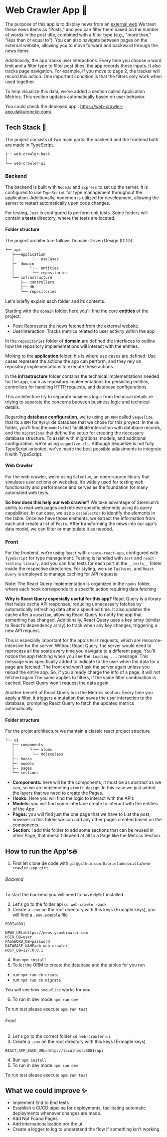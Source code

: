 
# Web Crawler App 📝

The purpose of this app is to display news from an [external web](https://news.ycombinator.com).We treat these news items as "Posts," and you can filter them based on the number of words in the post title, combined with a filter type (e.g., "more than," "less than or equal to"). You can also navigate between pages on the external website, allowing you to move forward and backward through the news items.


Additionally, the app tracks user interactions. Every time you choose a word limit and a filter type to filter post titles, the app records those inputs. It also tracks page navigation. For example, if you move to page 2, the tracker will record this action. One important condition is that the filters only work when used together.

To help visualize this data, we’ve added a section called Application Metrics. This section updates automatically based on user behavior.

You could check the deployed app : https://web-crawler-app.daikuroneko.com/

  ## Tech Stack 🚀
The project consists of two main parts: the backend and the frontend both are made in TypeScript.

```css
├── web-crawler-back
│
└── web-crawler-ui
```
### Backend
The backend is built with `NodeJs` and `Express` to set up the server. It is configured to use `TypeScript` for type management throughout the application. Additionally, nodemon is utilized for development, allowing the server to restart automatically upon code changes.

For testing, `Jest` is configured to perform unit tests. Some folders will contain a __tests__ directory, where the tests are located.

#### Folder structure
The project architecture follows Domain-Driven Design (DDD):

```css
└── api
   ├───application
   │        └── useCases
   ├─--domain
   │       └|── entities
   │        └── repositories
   └── infrastructure
       ├── controllers
       ├── db
       └── repositories
```

Let's briefly explain each folder and its contents.

Starting with the `domain` folder, here you'll find the core **entities** of the project:
- Post: Represents the news fetched from the external website.
- UserInteraction: Tracks metrics related to user activity within the app

In the `repositories` folder of **domain**,are defined the interfaces to outline how the repository implementations will interact with the entities.

Moving to the **application** folder, his is where use cases are defined. Use cases represent the actions the app can perform, and they rely on repository implementations to execute these actions.

In the **infrastructure** folder contains the technical implementations needed for the app, such as repository implementations for persisting entities, controllers for handling HTTP requests, and database configurations.

This architecture try to separate business logic from technical details.re triying to separate the concerns between business logic and technical details.


Regarding **database configuration**, we're using an `ORM` called `Sequelize`, that its a `ORM` for `MySql` de database that we chose for this proyect. In the `db` folder, you'll find the `models` that facilitate interaction with database records, and the `migrations` that define the setup for creating the necessary database structure. To assist with migrations, models, and additional configuration, we're using `sequelize-cli`. Although Sequelize is not fully TypeScript-oriented, we've made the best possible adjustments to integrate it with TypeScript.

#### Web Crawler
For the web crawler, we’re using `Selenium`, an open-source library that simulates user actions on websites. It’s widely used for testing web functionality and performance and serves as the foundation for many automated web tests.

**So how does this help our web crawler?** We take advantage of Selenium’s ability to read web pages and retrieve specific elements using its query capabilities. In our case, we use a `cssSelector` to identify the elements in the table. Once we have those elements, we extract the information from each and create a list of `Posts`. After transforming the news into our app's data model, we can filter or manipulate it as needed.

### Front
For the frontend, we’re using `React` with `create-react-app`, configured with `TypeScript` for type management. Testing is handled with `Jest` and `react-testing-library`, and you can find tests for each part in the `__tests__` folder inside the respective directories. For styling, we use `Tailwind`, and `React Query` is employed to manage caching for API requests.

Note: The React Query implementation is organized in the `hooks` folder, where each hook corresponds to a specific action requiring data fetching

**Why is React Query especially useful for this app?** React Query is a library that helps cache API responses, reducing unnecessary fetches by automatically refreshing data after a specified time. It also updates the cache after a `mutation`, allowing React Query to notify the app that something has changed. Additionally, React Query uses a key array (similar to React’s dependency array) to track when any key changes, triggering a new API request.

This is especially important for the app's `Post` requests, which are resource-intensive for the server. Without React Query, the server would need to reprocess all the posts every time you navigate to a different page. You’ll notice the app fetching when you see the` Loading ...` message. This message was specifically added to indicate to the user when the data for a page are fetched. The front end won’t ask the server again unless you reload the entire app. So, if you already charge the info of a page, it will not fetched again.The same applies to filters, if the same filter combination is cached, React Query won’t request the data again.

Another benefit of React Query is in the Metrics section. Every time you apply a filter, it triggers a mutation that saves the user interaction to the database, prompting React Query to fetch the updated metrics automatically.

#### Folder structure
For the projet architecture we mantain a classic react project structure
```css
└── ui
   ├── components
   │       └|── atoms
   │        └── moleculess
   ├─- hooks
   ├─- models
   ├─- pages
   └── sections
```
- **Components:** here will be the components, it must be as abstract as we can, so we are implemeting `atomic design`. In this case we just added the layers that we need to create the Pages.
- **Hooks:** Here you will find the logic to interact with the APIs
- **Models:** you will find some interface create to interact with the entities of the App
- **Pages:** you will find just the one page that we have to List the post, however in this folder we can add any other pages created based on the components.
- **Section:** I add this folder to add some sections that can be reused in other Page, that doesn't depend at all to a Page like the Metrics Section.

## How to run the App's🔥
1. First let clone de code with `git@github.com:GabrielaAndocilla/web-crawler-app.gitt`

###### Backend
To start the backend you will need to have `MySql` installed

2. Let's go to the folder api `cd web-crawler-back`
3. Create a  `.env` on the root directory with this keys (Exmaple keys), you will find a `.env.example` file
```
PORT=8081

NEWS_URL=https://news.ycombinator.com
USER_DB=user
PASSWORD_DB=password
DATABASE_NAME=db_web_crawler
HOST_DB=127.0.0.1

```
4. Run `npm install`
5. To let the ORM to create the database and the tables for you run
  - run `npm run db:create`
  - run `npm run db:migrate`

  You will see how `sequelize` works for you

6. To run in dev mode `npm run dev`

To run test please execute `npm run test`



###### Front

2. Let's go to the correct folder `cd web-crawler-ui`
3. Create a `.env` on the root directory with this keys (Exmaple keys)
```
REACT_APP_BACK_URL=http://localhost:8081/api

```
4. Run `npm install`
5. To run in dev mode `npm run dev`

To run test please execute `npm run test`


  ## What we could improve  ✨
- Implement End to End tests
- Establish a CI/CD pipeline for deployments, facilitating automatic deployments whenever changes are made.
- Add Not Found Pages
- Add internationalization por the ui
- Create a logger to log to understand the flow if something isn't working.
